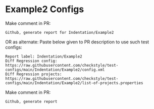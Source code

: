 # Example2 Configs
Make comment in PR:
```
Github, generate report for Indentation/Example2
```
OR as alternate:
Paste below given to PR description to use such test configs:
```
Report label: Indentation/Example2
Diff Regression config: https://raw.githubusercontent.com/checkstyle/test-configs/main/Indentation/Example2/config.xml
Diff Regression projects: https://raw.githubusercontent.com/checkstyle/test-configs/main/Indentation/Example2/list-of-projects.properties
```
Make comment in PR:
```
Github, generate report
```
